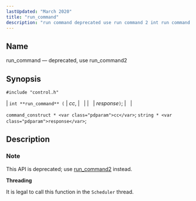 ```yaml
---
lastUpdated: "March 2020"
title: "run_command"
description: "run command deprecated use run command 2 int run command cc response command construct cc string response This API is deprecated use run command 2 instead It is legal to call this function in the Scheduler thread..."
---
```


<a name="apis.run_command"></a> 
## Name

run_command — deprecated, use run_command2

## Synopsis

`#include "control.h"`

| `int **run_command** (` | <var class="pdparam">cc</var>, |   |
|   | <var class="pdparam">response</var>`)`; |   |

`command_construct * <var class="pdparam">cc</var>`;
`string * <var class="pdparam">response</var>`;<a name="idp49377840"></a> 
## Description

### Note

This API is deprecated; use [run_command2](/momentum/3/3-api/apis-run-command-2) instead.

**<a name="idp49380064"></a> Threading**

It is legal to call this function in the `Scheduler` thread.